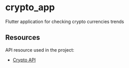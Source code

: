 # crypto_app

Flutter application for checking crypto currencies trends

## Resources

API resource used in the project:

- [Crypto API](https://api.coinmarketcap.com/v1/ticker/)
